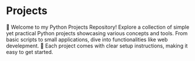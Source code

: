 # Projects
🐍 Welcome to my Python Projects Repository! Explore a collection of simple yet practical Python projects showcasing various concepts and tools. From basic scripts to small applications, dive into functionalities like web develepment. 🚀 Each project comes with clear setup instructions, making it easy to get started.
